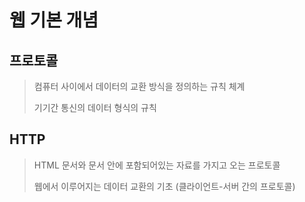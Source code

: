 # 웹 기본 개념

## 프로토콜

> 컴퓨터 사이에서 데이터의 교환 방식을 정의하는 규칙 체계
> 
> 기기간 통신의 데이터 형식의 규칙



## HTTP

> HTML 문서와 문서 안에 포함되어있는 자료를 가지고 오는 프로토콜
> 
> 웹에서 이루어지는 데이터 교환의 기초 (클라이언트-서버 간의 프로토콜)




